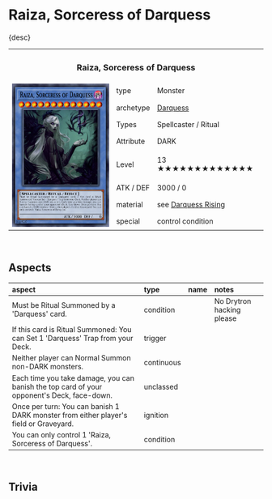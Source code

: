 # Raiza, Sorceress of Darquess

{desc}


<table>
  <tr>
    <th colspan="3"> <h3> Raiza, Sorceress of Darquess </h3> </th>
  </tr>
  <tr>
    <td rowspan="9"> <img src="../../../../.assets/cards/ritual/Raiza.png" width="320px"> </td>
  </tr>
  <tr>
    <td> type </td>
    <td> Monster </td>
  </tr>
  <tr>
    <td> archetype </td>
    <td> <a href="../../archetypes/Darquess.md">Darquess</a> </td>
  </tr>
  <tr>
    <td> Types </td>
    <td> Spellcaster / Ritual </td>
  </tr>
  <tr>
    <td> Attribute </td>
    <td> DARK </td>
  </tr>
  <tr>
    <td> Level </td>
    <td> 13 ★★★★★★★★★★★★★ </td>
  </tr>
  <tr>
    <td> ATK / DEF </td>
    <td> 3000 / 0 </td>
  </tr>
  <tr>
    <td> material </td>
    <td> see <a href="../../spells/ritual/Darquess Rising.md">Darquess Rising</a> </td>
  </tr>
  <tr>
    <td> special </td>
    <td> control condition </td>
  </tr>
</table>


<br>


## Aspects

| aspect | type | name | notes |
| :----- | :--- | :--- | :---- |
| Must be Ritual Summoned by a 'Darquess' card. | condition | | No Drytron hacking please |
| If this card is Ritual Summoned: You can Set 1 'Darquess' Trap from your Deck. | trigger | | |
| Neither player can Normal Summon non-DARK monsters. | continuous | | |
| Each time you take damage, you can banish the top card of your opponent's Deck, face-down. | unclassed | | |
| Once per turn: You can banish 1 DARK monster from either player's field or Graveyard. | ignition | | |
| You can only control 1 'Raiza, Sorceress of Darquess'. | condition | | |


<br>


## Trivia

